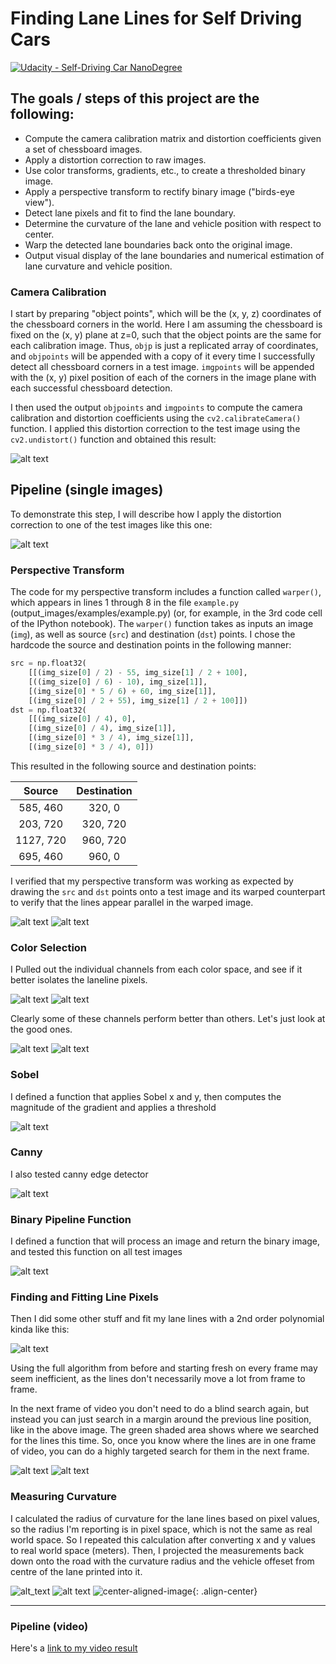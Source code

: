 # Finding Lane Lines for Self Driving Cars
[![Udacity - Self-Driving Car NanoDegree](https://s3.amazonaws.com/udacity-sdc/github/shield-carnd.svg)](http://www.udacity.com/drive)


## The goals / steps of this project are the following:

* Compute the camera calibration matrix and distortion coefficients given a set of chessboard images.
* Apply a distortion correction to raw images.
* Use color transforms, gradients, etc., to create a thresholded binary image.
* Apply a perspective transform to rectify binary image ("birds-eye view").
* Detect lane pixels and fit to find the lane boundary.
* Determine the curvature of the lane and vehicle position with respect to center.
* Warp the detected lane boundaries back onto the original image.
* Output visual display of the lane boundaries and numerical estimation of lane curvature and vehicle position.

[//]: # (Image References)

[image1]: output_images/camera_cal.png "camera_cal"
[image2]: ./output_images/undistorted_ex.png "undistorted_ex"
[image3]: ./output_images/pres1.png "Prespective1"
[image4]: ./output_images/pres2.png "Prespective2"
[image5]: ./output_images/color1.png "color1"
[image6]: ./output_images/color2.png "color2"
[image7]: ./output_images/color_good1.png "color_good"
[image8]: ./output_images/color_good2.png "color_good"
[image9]: ./output_images/sobel.png "sobel"
[image10]: ./output_images/canny.png "canny"
[image11]: ./output_images/color_pipeline.png "pipeline"
[image12]: ./output_images/fit1.png "fit1"
[image13]: ./output_images/fit2.png "fit2"
[image14]: ./output_images/fit3.png "fit3"
[image15]: ./output_images/final1.png "final1"
[image16]: ./output_images/final2.png "final2"
[image17]: ./output_images/final3.png "final3"

[video1]: ./project_video_output.mp4 "Video"


### Camera Calibration  

I start by preparing "object points", which will be the (x, y, z) coordinates of the chessboard corners in the world. Here I am assuming the chessboard is fixed on the (x, y) plane at z=0, such that the object points are the same for each calibration image.  Thus, `objp` is just a replicated array of coordinates, and `objpoints` will be appended with a copy of it every time I successfully detect all chessboard corners in a test image.  `imgpoints` will be appended with the (x, y) pixel position of each of the corners in the image plane with each successful chessboard detection.  

I then used the output `objpoints` and `imgpoints` to compute the camera calibration and distortion coefficients using the `cv2.calibrateCamera()` function.  I applied this distortion correction to the test image using the `cv2.undistort()` function and obtained this result: 

![alt text][image1]

## Pipeline (single images)

To demonstrate this step, I will describe how I apply the distortion correction to one of the test images like this one:

![alt text][image2]

### Perspective Transform

The code for my perspective transform includes a function called `warper()`, which appears in lines 1 through 8 in the file `example.py` (output_images/examples/example.py) (or, for example, in the 3rd code cell of the IPython notebook).  The `warper()` function takes as inputs an image (`img`), as well as source (`src`) and destination (`dst`) points.  I chose the hardcode the source and destination points in the following manner:

```python
src = np.float32(
    [[(img_size[0] / 2) - 55, img_size[1] / 2 + 100],
    [((img_size[0] / 6) - 10), img_size[1]],
    [(img_size[0] * 5 / 6) + 60, img_size[1]],
    [(img_size[0] / 2 + 55), img_size[1] / 2 + 100]])
dst = np.float32(
    [[(img_size[0] / 4), 0],
    [(img_size[0] / 4), img_size[1]],
    [(img_size[0] * 3 / 4), img_size[1]],
    [(img_size[0] * 3 / 4), 0]])
```

This resulted in the following source and destination points:

| Source        | Destination   | 
|:-------------:|:-------------:| 
| 585, 460      | 320, 0        | 
| 203, 720      | 320, 720      |
| 1127, 720     | 960, 720      |
| 695, 460      | 960, 0        |

I verified that my perspective transform was working as expected by drawing the `src` and `dst` points onto a test image and its warped counterpart to verify that the lines appear parallel in the warped image.

![alt text][image3]
![alt text][image4]


### Color Selection

I Pulled out the individual channels from each color space, and see if it better isolates the laneline pixels.

![alt text][image5]
![alt text][image6]

Clearly some of these channels perform better than others. Let's just look at the good ones.

![alt text][image7]
![alt text][image8]

### Sobel

I defined a function that applies Sobel x and y, then computes the magnitude of the gradient and applies a threshold

![alt text][image9]

### Canny

I also tested canny edge detector

![alt text][image10]

### Binary Pipeline Function

I defined a function that will process an image and return the binary image, and tested this function on all test images

![alt text][image11]

### Finding and Fitting Line Pixels

Then I did some other stuff and fit my lane lines with a 2nd order polynomial kinda like this:

![alt text][image12]

Using the full algorithm from before and starting fresh on every frame may seem inefficient, as the lines don't necessarily move a lot from frame to frame.

In the next frame of video you don't need to do a blind search again, but instead you can just search in a margin around the previous line position, like in the above image. The green shaded area shows where we searched for the lines this time. So, once you know where the lines are in one frame of video, you can do a highly targeted search for them in the next frame.

![alt text][image13]
![alt text][image14]

### Measuring Curvature

I calculated the radius of curvature for the lane lines based on pixel values, so the radius I'm reporting is in pixel space, which is not the same as real world space. So I repeated this calculation after converting x and y values to real world space (meters). Then, I projected the measurements back down onto the road with the curvature radius and the vehicle offeset from centre of the lane printed into it.

![alt_text][image15]
![alt text][image16]
![center-aligned-image](./output_images/final3.png){: .align-center}

---
### Pipeline (video)

Here's a [link to my video result](./project_video_output.mp4)